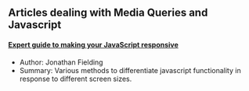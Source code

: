 ## Articles dealing with Media Queries and Javascript

#### [Expert guide to making your JavaScript responsive](https://www.creativebloq.com/javascript/expert-guide-making-your-javascript-responsive-71412226)
 - Author: Jonathan Fielding
 - Summary: Various methods to differentiate javascript functionality in response to different screen sizes.
